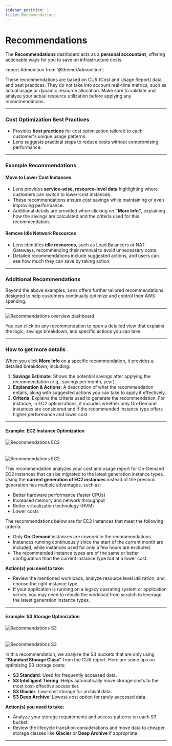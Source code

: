 ```yaml
---
sidebar_position: 1
title: Recommendations
---
```


# Recommendations

The **Recommendations** dashboard acts as a **personal accountant**, offering actionable ways for you to save on infrastructure costs.

import Admonition from '@theme/Admonition';

<Admonition type="note" title="Note">
  These recommendations are based on CUR (Cost and Usage Report) data and best practices.
  They do not take into account real-time metrics, such as actual usage or dynamic resource allocation.
  Make sure to validate and analyze your actual resource utilization before applying any recommendations.
</Admonition>


---

### Cost Optimization Best Practices

- Provides **best practices** for cost optimization tailored to each customer's unique usage patterns.
- Lens suggests practical steps to reduce costs without compromising performance.

---

### Example Recommendations

#### Move to Lower Cost Instances

- Lens provides **service-wise, resource-level data** highlighting where customers can switch to lower-cost instances.
- These recommendations ensure cost savings while maintaining or even improving performance.
- Additional details are provided when clicking on **"More Info"**, explaining how the savings are calculated and the criteria used for this recommendation.

#### Remove Idle Network Resources

- Lens identifies **idle resources**, such as Load Balancers or NAT Gateways, recommending their removal to avoid unnecessary costs.
- Detailed recommendations include suggested actions, and users can see how much they can save by taking action.

---

### Additional Recommendations

Beyond the above examples, Lens offers further tailored recommendations designed to help customers continually optimize and control their AWS spending.

---

<div style={{ textAlign: 'center' }}>
  <img src="/img/recommendations/recommendations-overview-dashboard.png" alt="Recommendations overview dashboard" />
</div>

You can click on any recommendation to open a detailed view that explains the logic, savings breakdown, and specific actions you can take.

---

### How to get more details

When you click **More Info** on a specific recommendation, it provides a detailed breakdown, including:

1. **Savings Estimate**: Shows the potential savings after applying the recommendation (e.g., savings per month, year).
2. **Explanation & Actions**:  A description of what the recommendation entails, along with suggested actions you can take to apply it effectively.
3. **Criteria**: Explains the criteria used to generate the recommendation. For instance, in EC2 optimizations, it includes whether only On-Demand instances are considered and if the recommended instance type offers higher performance and lower cost.

---

#### Example: EC2 Instance Optimization

<div style={{ textAlign: 'center' }}>
  <img src="/img/recommendations/recommendations-ec2-overview.png" alt="Recommendations EC2" />
</div>
<br></br>
<div style={{ textAlign: 'center' }}>
  <img src="/img/recommendations/recommendations-ec2-moreinfo.png" alt="Recommendations EC2" />
</div>

This recommendation analyzes your cost and usage report for On-Demand EC2 instances that can be migrated to the latest generation instance types. Using the **current generation of EC2 instances** instead of the previous generation has multiple advantages, such as:

- Better hardware performance (faster CPUs)
- Increased memory and network throughput
- Better virtualization technology (HVM)
- Lower costs

The recommendations below are for EC2 instances that meet the following criteria:

- Only **On-Demand** instances are covered in the recommendations.
- Instances running continuously since the start of the current month are included, while instances used for only a few hours are excluded.
- The recommended instance types are of the same or better configuration than the current instance type but at a lower cost.

**Action(s) you need to take:**

- Review the mentioned workloads, analyze resource level utilization, and choose the right instance type.
- If your application is running on a legacy operating system or application server, you may need to rebuild the workload from scratch to leverage the latest generation instance types.

---

#### Example: S3 Storage Optimization

<div style={{ textAlign: 'center' }}>
  <img src="/img/recommendations/recommendations-s3-moreinfo.png" alt="Recommendations S3" />
</div>
<br></br>
<div style={{ textAlign: 'center' }}>
  <img src="/img/recommendations/recommendations-s3-moreinfoc.png" alt="Recommendations S3" />
</div>

In this recommendation, we analyze the S3 buckets that are only using **"Standard Storage Class"** from the CUR report. Here are some tips on optimizing S3 storage costs:

- **S3 Standard**: Used for frequently accessed data.
- **S3 Intelligent Tiering**: Helps automatically move storage costs to the most cost-effective access tier.
- **S3 Glacier**: Low-cost storage for archival data.
- **S3 Deep Archive**: Lowest-cost option for rarely accessed data.

**Action(s) you need to take:**

- Analyze your storage requirements and access patterns on each S3 bucket.
- Review the lifecycle transition considerations and move data to cheaper storage classes like **Glacier** or **Deep Archive** if appropriate.

---
